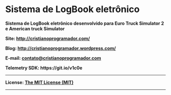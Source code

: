
<h1>Sistema de LogBook eletrônico</h1>

<b>Sistema de LogBook eletrônico desenvolvido para Euro Truck Simulator 2 e American truck Simulator<b>

<b>Site:</b> http://cristianoprogramador.com/

<b>Blog:</b> http://cristianoprogramador.wordpress.com/

<b>E-mail:</b> contato@cristianoprogramador.com

<p> </p>
<b>Telemetry SDK:<b> <b>https://git.io/v1c0e<b>

<hr> </hr>

<b>License:</b> <a href="https://github.com/CristianoRC/SoftwareOrdemDeServico/blob/master/LICENSE.txt" target="License" >
The MIT License (MIT)</a>

<hr> </hr>

